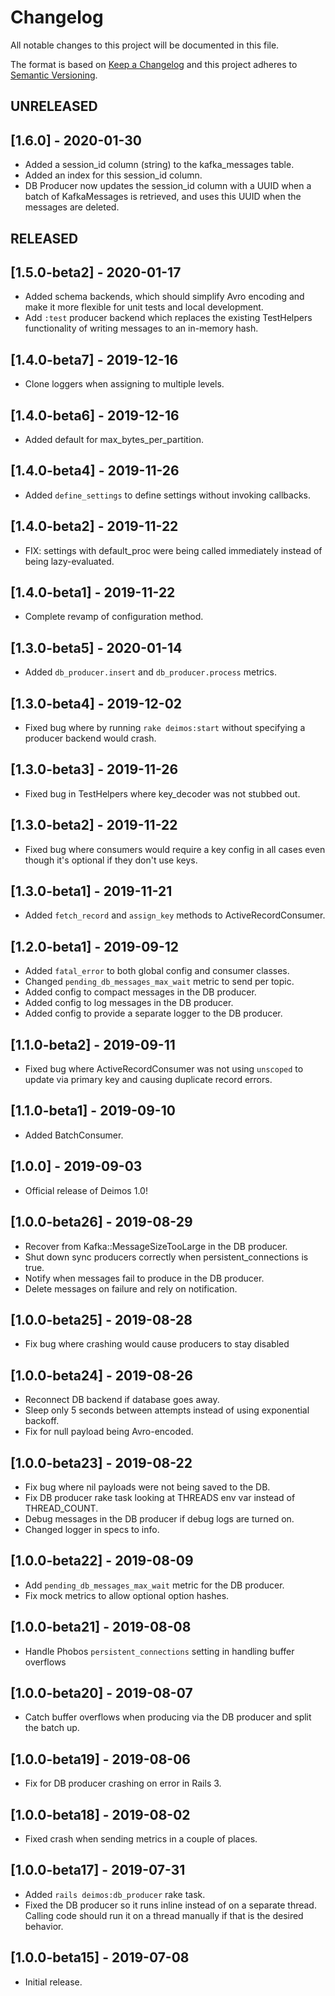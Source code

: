 # Changelog

All notable changes to this project will be documented in this file.

The format is based on [Keep a Changelog](https://keepachangelog.com/en/1.0.0/)
and this project adheres to [Semantic Versioning](https://semver.org/spec/v2.0.0.html).

## UNRELEASED

## [1.6.0] - 2020-01-30

- Added a session_id column (string) to the kafka_messages table.
- Added an index for this session_id column.
- DB Producer now updates the session_id column with a UUID when a batch of KafkaMessages
  is retrieved, and uses this UUID when the messages are deleted.

## RELEASED

## [1.5.0-beta2] - 2020-01-17

- Added schema backends, which should simplify Avro encoding and make it
  more flexible for unit tests and local development.
- Add `:test` producer backend which replaces the existing TestHelpers
  functionality of writing messages to an in-memory hash.

## [1.4.0-beta7] - 2019-12-16

- Clone loggers when assigning to multiple levels.

## [1.4.0-beta6] - 2019-12-16

- Added default for max_bytes_per_partition.

## [1.4.0-beta4] - 2019-11-26

- Added `define_settings` to define settings without invoking callbacks.

## [1.4.0-beta2] - 2019-11-22
- FIX: settings with default_proc were being called immediately
  instead of being lazy-evaluated.

## [1.4.0-beta1] - 2019-11-22
- Complete revamp of configuration method.

## [1.3.0-beta5] - 2020-01-14
- Added `db_producer.insert` and `db_producer.process` metrics.

## [1.3.0-beta4] - 2019-12-02
- Fixed bug where by running `rake deimos:start` without
  specifying a producer backend would crash.

## [1.3.0-beta3] - 2019-11-26
- Fixed bug in TestHelpers where key_decoder was not stubbed out.

## [1.3.0-beta2] - 2019-11-22
- Fixed bug where consumers would require a key config in all cases
  even though it's optional if they don't use keys.

## [1.3.0-beta1] - 2019-11-21
- Added `fetch_record` and `assign_key` methods to ActiveRecordConsumer.

## [1.2.0-beta1] - 2019-09-12
- Added `fatal_error` to both global config and consumer classes.
- Changed `pending_db_messages_max_wait` metric to send per topic.
- Added config to compact messages in the DB producer.
- Added config to log messages in the DB producer.
- Added config to provide a separate logger to the DB producer.

## [1.1.0-beta2] - 2019-09-11
- Fixed bug where ActiveRecordConsumer was not using `unscoped` to update
  via primary key and causing duplicate record errors.

## [1.1.0-beta1] - 2019-09-10
- Added BatchConsumer.

## [1.0.0] - 2019-09-03
- Official release of Deimos 1.0!

## [1.0.0-beta26] - 2019-08-29
- Recover from Kafka::MessageSizeTooLarge in the DB producer.
- Shut down sync producers correctly when persistent_connections is true.
- Notify when messages fail to produce in the DB producer.
- Delete messages on failure and rely on notification.

## [1.0.0-beta25] - 2019-08-28
- Fix bug where crashing would cause producers to stay disabled

## [1.0.0-beta24] - 2019-08-26
- Reconnect DB backend if database goes away.
- Sleep only 5 seconds between attempts instead of using exponential backoff.
- Fix for null payload being Avro-encoded.

## [1.0.0-beta23] - 2019-08-22
- Fix bug where nil payloads were not being saved to the DB.
- Fix DB producer rake task looking at THREADS env var instead of THREAD_COUNT.
- Debug messages in the DB producer if debug logs are turned on.
- Changed logger in specs to info.

## [1.0.0-beta22] - 2019-08-09
- Add `pending_db_messages_max_wait` metric for the DB producer.
- Fix mock metrics to allow optional option hashes.

## [1.0.0-beta21] - 2019-08-08
- Handle Phobos `persistent_connections` setting in handling buffer overflows

## [1.0.0-beta20] - 2019-08-07
- Catch buffer overflows when producing via the DB producer and split the
  batch up.

## [1.0.0-beta19] - 2019-08-06
- Fix for DB producer crashing on error in Rails 3.

## [1.0.0-beta18] - 2019-08-02
- Fixed crash when sending metrics in a couple of places.

## [1.0.0-beta17] - 2019-07-31
- Added `rails deimos:db_producer` rake task.
- Fixed the DB producer so it runs inline instead of on a separate thread.
  Calling code should run it on a thread manually if that is the desired
  behavior.

## [1.0.0-beta15] - 2019-07-08
- Initial release.

